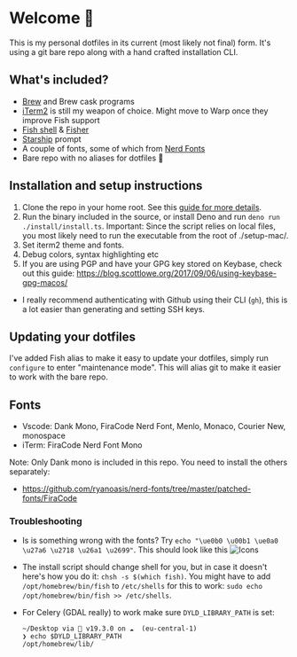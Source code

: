 # Welcome 👋

This is my personal dotfiles in its current (most likely not final) form. It's
using a git bare repo along with a hand crafted installation CLI.

## What's included?

- [Brew](https://brew.sh/) and Brew cask programs
- [iTerm2](https://iterm2.com/) is still my weapon of choice. Might move to Warp once they improve
  Fish support
- [Fish shell](https://fishshell.com/) & [Fisher](https://github.com/jorgebucaran/fisher)
- [Starship](https://starship.rs/) prompt
- A couple of fonts, some of which from [Nerd Fonts](https://www.nerdfonts.com/)
- Bare repo with no aliases for dotfiles 🎉

## Installation and setup instructions

1. Clone the repo in your home root. See this [guide for more details](https://www.ackama.com/what-we-think/the-best-way-to-store-your-dotfiles-a-bare-git-repository-explained/).
2. Run the binary included in the source, or install Deno and run `deno run ./install/install.ts`.
   Important: Since the script relies on local files, you most likely need to run the executable from the root of ./setup-mac/.
3. Set iterm2 theme and fonts.
4. Debug colors, syntax highlighting etc
5. If you are using PGP and have your GPG key stored on Keybase, check out this
   guide: https://blog.scottlowe.org/2017/09/06/using-keybase-gpg-macos/

- I really recommend authenticating with Github using their CLI (`gh`), this is
  a lot easier than generating and setting SSH keys.

## Updating your dotfiles

I've added Fish alias to make it easy to update your dotfiles, simply run
`configure` to enter "maintenance mode". This will alias git to make it easier
to work with the bare repo.

## Fonts

- Vscode: Dank Mono, FiraCode Nerd Font, Menlo, Monaco, Courier New, monospace
- iTerm: FiraCode Nerd Font Mono

Note: Only Dank mono is included in this repo. You need to install the others
separately:

- https://github.com/ryanoasis/nerd-fonts/tree/master/patched-fonts/FiraCode

### Troubleshooting

- Is is something wrong with the fonts? Try `echo "\ue0b0 \u00b1 \ue0a0 \u27a6
\u2718 \u26a1 \u2699"`. This should look like this ![Icons](./characters.png)
- The install script should change shell for you, but in case it doesn't here's
  how you do it: `chsh -s $(which fish)`. You might have to add
  `/opt/homebrew/bin/fish` to `/etc/shells` for this to work: `sudo echo
/opt/homebrew/bin/fish >> /etc/shells`.

- For Celery (GDAL really) to work make sure `DYLD_LIBRARY_PATH` is set:
  ```
  ~/Desktop via  v19.3.0 on ☁️  (eu-central-1)
  ❯ echo $DYLD_LIBRARY_PATH
  /opt/homebrew/lib/
  ```
